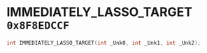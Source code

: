 # IMMEDIATELY_LASSO_TARGET `0x8F8EDCCF`

```cpp
int IMMEDIATELY_LASSO_TARGET(int _Unk0, int _Unk1, int _Unk2);
```